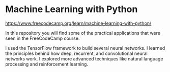 # Machine Learning with Python

https://www.freecodecamp.org/learn/machine-learning-with-python/

In this repository you will find some of the practical applications that were seen in the FreeCodeCamp course.

I used the TensorFlow framework to build several neural networks.
I learned the principles behind how deep, recurrent, and convolutional neural networks work.
I explored more advanced techniques like natural language processing and reinforcement learning.


